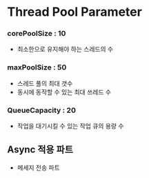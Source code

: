 # Thread Pool Parameter

### corePoolSize : 10
- 최소한으로 유지해야 하는 스레드의 수

### maxPoolSize : 50
- 스레드 풀의 최대 갯수
- 동시에 동작할 수 있는 최대 쓰레드 수

### QueueCapacity : 20
- 작업을 대기시킬 수 있는 작업 큐의 용량 수

## Async 적용 파트
- 메세지 전송 파트
